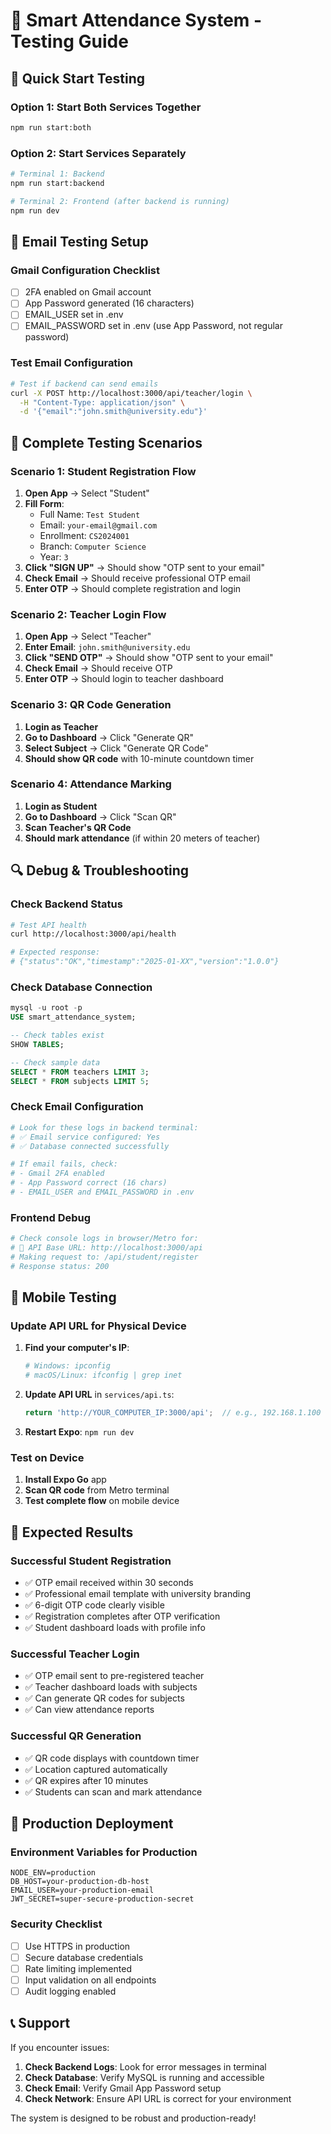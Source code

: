 # 🧪 Smart Attendance System - Testing Guide

## 🚀 Quick Start Testing

### Option 1: Start Both Services Together
```bash
npm run start:both
```

### Option 2: Start Services Separately
```bash
# Terminal 1: Backend
npm run start:backend

# Terminal 2: Frontend (after backend is running)
npm run dev
```

## 📧 Email Testing Setup

### Gmail Configuration Checklist
- [ ] 2FA enabled on Gmail account
- [ ] App Password generated (16 characters)
- [ ] EMAIL_USER set in .env
- [ ] EMAIL_PASSWORD set in .env (use App Password, not regular password)

### Test Email Configuration
```bash
# Test if backend can send emails
curl -X POST http://localhost:3000/api/teacher/login \
  -H "Content-Type: application/json" \
  -d '{"email":"john.smith@university.edu"}'
```

## 🧪 Complete Testing Scenarios

### Scenario 1: Student Registration Flow
1. **Open App** → Select "Student"
2. **Fill Form**:
   - Full Name: `Test Student`
   - Email: `your-email@gmail.com`
   - Enrollment: `CS2024001`
   - Branch: `Computer Science`
   - Year: `3`
3. **Click "SIGN UP"** → Should show "OTP sent to your email"
4. **Check Email** → Should receive professional OTP email
5. **Enter OTP** → Should complete registration and login

### Scenario 2: Teacher Login Flow
1. **Open App** → Select "Teacher"
2. **Enter Email**: `john.smith@university.edu`
3. **Click "SEND OTP"** → Should show "OTP sent to your email"
4. **Check Email** → Should receive OTP
5. **Enter OTP** → Should login to teacher dashboard

### Scenario 3: QR Code Generation
1. **Login as Teacher**
2. **Go to Dashboard** → Click "Generate QR"
3. **Select Subject** → Click "Generate QR Code"
4. **Should show QR code** with 10-minute countdown timer

### Scenario 4: Attendance Marking
1. **Login as Student**
2. **Go to Dashboard** → Click "Scan QR"
3. **Scan Teacher's QR Code**
4. **Should mark attendance** (if within 20 meters of teacher)

## 🔍 Debug & Troubleshooting

### Check Backend Status
```bash
# Test API health
curl http://localhost:3000/api/health

# Expected response:
# {"status":"OK","timestamp":"2025-01-XX","version":"1.0.0"}
```

### Check Database Connection
```sql
mysql -u root -p
USE smart_attendance_system;

-- Check tables exist
SHOW TABLES;

-- Check sample data
SELECT * FROM teachers LIMIT 3;
SELECT * FROM subjects LIMIT 5;
```

### Check Email Configuration
```bash
# Look for these logs in backend terminal:
# ✅ Email service configured: Yes
# ✅ Database connected successfully

# If email fails, check:
# - Gmail 2FA enabled
# - App Password correct (16 chars)
# - EMAIL_USER and EMAIL_PASSWORD in .env
```

### Frontend Debug
```bash
# Check console logs in browser/Metro for:
# 🔗 API Base URL: http://localhost:3000/api
# Making request to: /api/student/register
# Response status: 200
```

## 📱 Mobile Testing

### Update API URL for Physical Device
1. **Find your computer's IP**:
   ```bash
   # Windows: ipconfig
   # macOS/Linux: ifconfig | grep inet
   ```

2. **Update API URL** in `services/api.ts`:
   ```typescript
   return 'http://YOUR_COMPUTER_IP:3000/api';  // e.g., 192.168.1.100
   ```

3. **Restart Expo**: `npm run dev`

### Test on Device
1. **Install Expo Go** app
2. **Scan QR code** from Metro terminal
3. **Test complete flow** on mobile device

## 🎯 Expected Results

### Successful Student Registration
- ✅ OTP email received within 30 seconds
- ✅ Professional email template with university branding
- ✅ 6-digit OTP code clearly visible
- ✅ Registration completes after OTP verification
- ✅ Student dashboard loads with profile info

### Successful Teacher Login
- ✅ OTP email sent to pre-registered teacher
- ✅ Teacher dashboard loads with subjects
- ✅ Can generate QR codes for subjects
- ✅ Can view attendance reports

### Successful QR Generation
- ✅ QR code displays with countdown timer
- ✅ Location captured automatically
- ✅ QR expires after 10 minutes
- ✅ Students can scan and mark attendance

## 🔧 Production Deployment

### Environment Variables for Production
```env
NODE_ENV=production
DB_HOST=your-production-db-host
EMAIL_USER=your-production-email
JWT_SECRET=super-secure-production-secret
```

### Security Checklist
- [ ] Use HTTPS in production
- [ ] Secure database credentials
- [ ] Rate limiting implemented
- [ ] Input validation on all endpoints
- [ ] Audit logging enabled

## 📞 Support

If you encounter issues:
1. **Check Backend Logs**: Look for error messages in terminal
2. **Check Database**: Verify MySQL is running and accessible
3. **Check Email**: Verify Gmail App Password setup
4. **Check Network**: Ensure API URL is correct for your environment

The system is designed to be robust and production-ready!